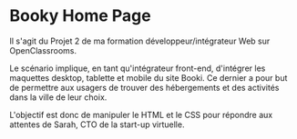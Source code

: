 # Booky Home Page

Il s'agit du Projet 2 de ma formation développeur/intégrateur Web sur OpenClassrooms.

Le scénario implique, en tant qu'intégrateur front-end, d'intégrer les maquettes desktop, tablette et mobile du site Booki. 
Ce dernier a pour but de permettre aux usagers de trouver des hébergements et des activités dans la ville de leur choix.

L'objectif est donc de manipuler le HTML et le CSS pour répondre aux attentes de Sarah, CTO de la start-up virtuelle.
